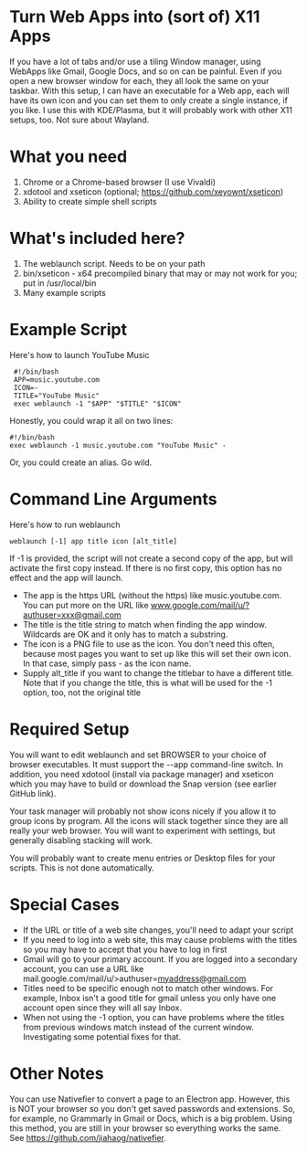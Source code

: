 Turn Web Apps into (sort of) X11 Apps
===

If you have a lot of tabs and/or use a tiling Window manager, using WebApps like Gmail, Google Docs, and so on can be painful. Even if you open a new browser window for each, they all look the same
on your taskbar. With this setup, I can have an executable for a Web app, each will have its own icon and you can set them to only create a single instance, if you like. I use this with KDE/Plasma, but
it will probably work with other X11 setups, too. Not sure about Wayland.

What you need
==
1. Chrome or a Chrome-based browser (I use Vivaldi)
2. xdotool and xseticon (optional; https://github.com/xeyownt/xseticon)
3. Ability to create simple shell scripts

What's included here?
==
1. The weblaunch script. Needs to be on your path
2. bin/xseticon - x64 precompiled binary that may or may not work for you; put in /usr/local/bin
3. Many example scripts

Example Script
==
Here's how to launch YouTube Music

     #!/bin/bash
     APP=music.youtube.com
     ICON=-
     TITLE="YouTube Music"
     exec weblaunch -1 "$APP" "$TITLE" "$ICON"

Honestly, you could wrap it all on two lines:

    #!/bin/bash
    exec weblaunch -1 music.youtube.com "YouTube Music" -
   
Or, you could create an alias. Go wild.

Command Line Arguments
==
Here's how to run weblaunch

   `weblaunch [-1] app title icon [alt_title]`
   
If -1 is provided, the script will not create a second copy of the app, but will activate the first copy instead. If there is no first copy, this option has no effect and the app will launch.

* The app is the https URL (without the https) like music.youtube.com. You can put more on the URL like www.google.com/mail/u/?authuser=xxx@gmail.com
* The title is the title string to match when finding the app window. Wildcards are OK and it only has to match a substring. 
* The icon is a PNG file to use as the icon. You don't need this often, because most pages you want to set up like this will set their own icon. In that case, simply pass - as the icon name.
* Supply alt_title if you want to change the titlebar to have a different title. Note that if you change the title, this is what will be used for the -1 option, too, not the original title

Required Setup
==
You will want to edit weblaunch and set BROWSER to your choice of browser executables. It must support the --app command-line switch. In addition, you need xdotool (install via package manager) and
xseticon which you may have to build or download the Snap version (see earlier GitHub link). 

Your task manager will probably not show icons nicely if you allow it to group icons by program. All the icons will stack together since they are all really your web browser. You will want to experiment with 
settings, but generally disabling stacking will work.

You will probably want to create menu entries or Desktop files for your scripts. This is not done automatically.

Special Cases
==
* If the URL or title of a web site changes, you'll need to adapt your script
* If you need to log into a web site, this may cause problems with the titles so you may have to accept that you have to log in first
* Gmail will go to your primary account. If you are logged into a secondary account, you can use a URL like mail.google.com/mail/u/>authuser=myaddress@gmail.com
* Titles need to be specific enough not to match other windows. For example, Inbox isn't a good title for gmail unless you only have one account open since they will all say Inbox.
* When not using the -1 option, you can have problems where the titles from previous windows match instead of the current window. Investigating some potential fixes for that.

Other Notes
==
You can use Nativefier to convert a page to an Electron app. However, this is NOT your browser so you don't get saved passwords and extensions. So, for example, no Grammarly in Gmail or Docs, which is a big problem. Using this method,
you are still in your browser so everything works the same. See https://github.com/jiahaog/nativefier.
